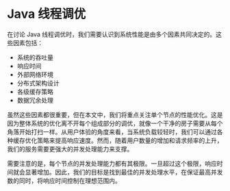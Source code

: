 # Java 线程调优

在讨论 Java 线程调优时，我们需要认识到系统性能是由多个因素共同决定的。这些因素包括：

- 系统的吞吐量
- 响应时间
- 外部网络环境
- 分布式架构设计
- 各级缓存策略
- 数据冗余处理

虽然这些因素都很重要，但在本文中，我们将重点关注单个节点的性能优化。这是因为整体系统的优化离不开每个组成部分的调优，就像一个干净的房子需要从每个角落开始打扫一样。从用户体验的角度来看，当系统负载较轻时，我们可以通过各种缓存优化策略来提高响应速度。然而，随着用户数量的增加和请求频率的上升，我们的服务需要更强大的并发处理能力来支撑。

需要注意的是，每个节点的并发处理能力都有其极限。一旦超过这个极限，响应时间就会显著增加。因此，我们的目标是找到最佳的并发处理水平，在保证最高并发数的同时，将响应时间控制在理想范围内。
